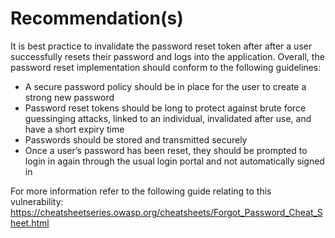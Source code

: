 # Recommendation(s)

It is best practice to invalidate the password reset token after after a user successfully resets their password and logs into the application. Overall, the password reset implementation should conform to the following guidelines:

- A secure password policy should be in place for the user to create a strong new password
- Password reset tokens should be long to protect against brute force guessinging attacks, linked to an individual, invalidated after use, and have a short expiry time
- Passwords should be stored and transmitted securely
- Once a user’s password has been reset, they should be prompted to login in again through the usual login portal and not automatically signed in

For more information refer to the following guide relating to this vulnerability:
<https://cheatsheetseries.owasp.org/cheatsheets/Forgot_Password_Cheat_Sheet.html>
